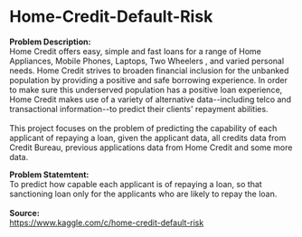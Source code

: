 # Home-Credit-Default-Risk
<b> Problem Description:</b></br>
Home Credit offers easy, simple and fast loans for a range of Home Appliances, Mobile Phones, Laptops, Two Wheelers , and varied personal needs. Home Credit strives to broaden financial inclusion for the unbanked population by providing a positive and safe borrowing experience. In order to make sure this underserved population has a positive loan experience, Home Credit makes use of a variety of alternative data--including telco and transactional information--to predict their clients' repayment abilities. </br>
</br>
This project focuses on the problem of predicting the capability of each applicant of repaying a loan, given the applicant data, all credits data from Credit Bureau, previous applications data from Home Credit and some more data. </br>

<b>Problem Statemtent:</b></br>
To predict how capable each applicant is of repaying a loan, so that sanctioning loan only for the applicants who are likely to repay the loan.</br>
</br>
<b>Source: </b></br>
https://www.kaggle.com/c/home-credit-default-risk
